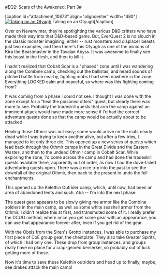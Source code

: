 #EQ2: Scars of the Awakened, Part 3#

[caption id="attachment\_10873" align="aligncenter" width="480"][![Taking on an Otyugh](http://westkarana.com/wp-content/uploads/2013/05/EverQuest2-2013-05-04-09-27-05-70-480x343.jpg)](http://westkarana.com/wp-content/uploads/2013/05/EverQuest2-2013-05-04-09-27-05-70.jpg) Taking on an Otyugh[/caption]

Over on Neverwinter, they're spotlighting the various D&D critters who have made their way into that D&D-based game. But, EverQuest 2 is no slouch in the classic monster imagining, either -- rust monsters and displacer beasts just two examples, and then there's this Otyugh as one of the minions of Kira the Beastmaster in the Tavalan Abyss. It was awesome to finally see this beast in the flesh, and then to kill it.

I hadn't realized that Cobalt Scar is a "phased" zone until I was wandering along the Combine camp, checking out the ballistas, and heard sounds of pitched battle from nearby, fighting mobs I had seen nowhere in the zone. Everything LOOKED calm and peaceful, so where was this fighting coming from?

It was coming from a phase I could not see. I thought I was done with the zone except for a "heal the poisoned otters" quest, but clearly there was more to see. Probably the tradeskill quests that arm the camp against an imminent attack would have made more sense if I'd had the correct adventure quests done so that the camp would be actually about to be attacked.

Healing those Othmir was not easy; some would arrive on the mats nearly dead while I was trying to keep another alive, but after a few tries, I managed to let only three die. This opened up a new series of quests which lead back through the Othmir camps in the Great Divide and the Eastern Wastes, and then to the undead Othmir camp in Cobalt Scar. While exploring the zone, I'd come across the camp and had done the tradeskill quests available there, apparently out of order, as now I had the dove-tailed adventuring quests open. There was a nice trip into the past to see the downfall of the original Othmir, then back to the present to undo the fell enchantments.

This opened up the Kelethin Outrider camp, which, until now, had been an area of abandoned tents and such. Aha -- I'm into the next phase.

The quest gear appears to be slowly giving me armor like the Combine soldiers in the main camp, as well as some white seashell armor from the Othmir. I didn't realize this at first, and transmuted some of it. I really prefer the DCUO method, where once you get some gear with an appearance, you can use that appearance forever after, even if you get rid of the gear.

With the Obols from the Siren's Grotto instances, I was able to purchase my first piece of CoE group gear, the chestplate. They also take Greater Spirits, of which I had only one. These drop from group instances, and groups really have no place for a crap-geared berserker, so probably out of luck getting more of those.

Now it's time to save these Kelethin outriders and head up to finally, maybe, see drakes attack the main camp!

